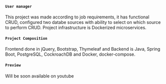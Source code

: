 #### `User manager`

This project was made according to job requirements, it has functional CRUD, configured two databe sources with ability to select on which source to perform CRUD.
Project infrastructure is Dockerized microservices.

#### `Project Composition`

Frontend done in jQuery, Bootstrap, Thymeleaf and Backend is Java, Spring Boot, PostgreSQL, CockroachDB and Docker, docker-compose.

#### `Preview`

Will be soon available on youtube
